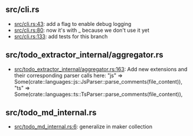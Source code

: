## src/cli.rs
* [src/cli.rs:43](src/cli.rs#L43): add a flag to enable debug logging
* [src/cli.rs:80](src/cli.rs#L80): now it's with _ because we don't use it yet
* [src/cli.rs:133](src/cli.rs#L133): add tests for this branch

## src/todo_extractor_internal/aggregator.rs
* [src/todo_extractor_internal/aggregator.rs:163](src/todo_extractor_internal/aggregator.rs#L163): Add new extensions and their corresponding parser calls here: "js" => Some(crate::languages::js::JsParser::parse_comments(file_content)), "ts" => Some(crate::languages::ts::TsParser::parse_comments(file_content)),

## src/todo_md_internal.rs
* [src/todo_md_internal.rs:6](src/todo_md_internal.rs#L6): generalize in maker collection

